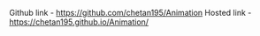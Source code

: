 Github link -  https://github.com/chetan195/Animation
Hosted link -  https://chetan195.github.io/Animation/
